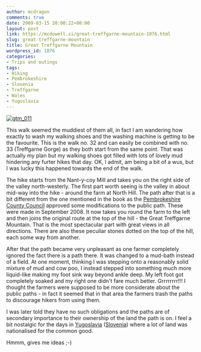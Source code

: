 ```yaml
---
author: mcdragon
comments: true
date: 2009-03-15 20:00:22+00:00
layout: post
link: https://mcdowell.si/great-treffgarne-mountain-1076.html
slug: great-treffgarne-mountain
title: Great Treffgarne Mountain
wordpress_id: 1076
categories:
- Trips and outings
tags:
- Hiking
- Pembrokeshire
- Slovenia
- Treffgarne
- Wales
- Yugoslavia
---
```


[![gtm_011](https://dwlcvfkt1l4wn.cloudfront.net/2009/03/gtm_0111-1.jpg)](https://mcdowell.si/about/gallery?album=GreatTreffgarneMountain)


This walk seemed the muddiest of them all, in fact I am wandering how exactly to wash my walking shoes and the washing machine is getting to be the favourite. This is the walk no. 32 and can easily be combined with no. 33 (Treffgarne Gorge) as they both start from the same point. That was actually my plan but my walking shoes got filled with lots of lovely mud hindering any furter hikes that day. OK, I admit, am being a bit of a wus, but I was lucky this happened towards the end of the walk.

The hike starts from the Nant-y-coy Mill and takes you on the right side of the valley north-westerly. The first part worth seeing is the valley in about mid-way into the hike - around the farm at North Hill. The path after that is a bit different from the one mentioned in the book as the [Pembrokeshire County Council](http://www.pembrokeshire.gov.uk/) approved some modifications to the public path. These were made in September 2008. It now takes you round the farm to the left and then joins the original route at the top of the hill - the Great Treffgarne Mountain. That is the most spectacular part with great views in all directions. There are also these peculiar stones dotted on the top of the hill, each some way from another.

After that the path became very unpleasant as one farmer completely ignored the fact there is a path there. It was changed to a mud-bath instead of a field. At one moment, thinking I was stepping onto a reasonably solid mixture of mud and cow poo, I instead stepped into something much more liquid-like making my foot sink way beyond ankle deep. My left foot got completely soaked and my right one didn't fare much better. Grrrrrrrr!!! I thought the farmers were supposed to be more considerate about the public paths - in fact it seemed that in that area the farmers trash the paths to discourage hikers from using them.

I was later told they have no such obligations and the paths are of secondary importance to their ownership of the land the path is on. I feel a bit nostalgic for the days in [Yugoslavia](http://en.wikipedia.org/wiki/Yugoslavia) ([Slovenia](http://en.wikipedia.org/wiki/Slovenia)) where a lot of land was nationalised for the common good.

Hmmm, gives me ideas ;-)
